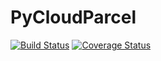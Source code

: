 # PyCloudParcel

[![Build Status](https://travis-ci.org/atmos-cloud-sim-uj/PyCloudParcel.svg?branch=master)](https://travis-ci.org/atmos-cloud-sim-uj/PyCloudParcel)
[![Coverage Status](https://img.shields.io/codecov/c/github/atmos-cloud-sim-uj/PyCloudParcel/master.svg)](https://codecov.io/github/atmos-cloud-sim-uj/PyCloudParcel?branch=master)
